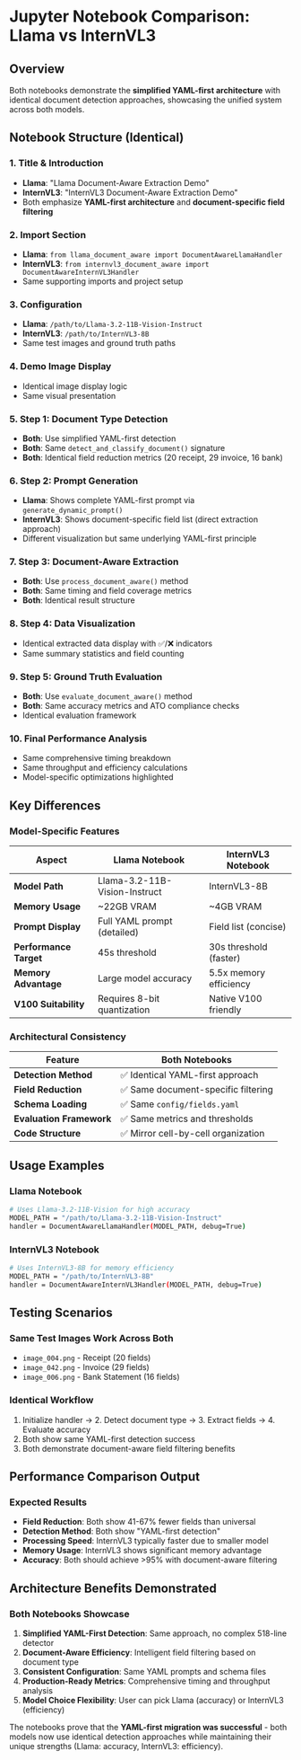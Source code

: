 # Jupyter Notebook Comparison: Llama vs InternVL3

## Overview

Both notebooks demonstrate the **simplified YAML-first architecture** with identical document detection approaches, showcasing the unified system across both models.

## Notebook Structure (Identical)

### 1. **Title & Introduction**
- **Llama**: "Llama Document-Aware Extraction Demo" 
- **InternVL3**: "InternVL3 Document-Aware Extraction Demo"
- Both emphasize **YAML-first architecture** and **document-specific field filtering**

### 2. **Import Section** 
- **Llama**: `from llama_document_aware import DocumentAwareLlamaHandler`
- **InternVL3**: `from internvl3_document_aware import DocumentAwareInternVL3Handler`
- Same supporting imports and project setup

### 3. **Configuration**
- **Llama**: `/path/to/Llama-3.2-11B-Vision-Instruct`
- **InternVL3**: `/path/to/InternVL3-8B`  
- Same test images and ground truth paths

### 4. **Demo Image Display**
- Identical image display logic
- Same visual presentation

### 5. **Step 1: Document Type Detection**
- **Both**: Use simplified YAML-first detection
- **Both**: Same `detect_and_classify_document()` signature
- **Both**: Identical field reduction metrics (20 receipt, 29 invoice, 16 bank)

### 6. **Step 2: Prompt Generation**
- **Llama**: Shows complete YAML-first prompt via `generate_dynamic_prompt()`
- **InternVL3**: Shows document-specific field list (direct extraction approach)
- Different visualization but same underlying YAML-first principle

### 7. **Step 3: Document-Aware Extraction**
- **Both**: Use `process_document_aware()` method
- **Both**: Same timing and field coverage metrics
- **Both**: Identical result structure

### 8. **Step 4: Data Visualization**
- Identical extracted data display with ✅/❌ indicators
- Same summary statistics and field counting

### 9. **Step 5: Ground Truth Evaluation**
- **Both**: Use `evaluate_document_aware()` method
- **Both**: Same accuracy metrics and ATO compliance checks
- Identical evaluation framework

### 10. **Final Performance Analysis**
- Same comprehensive timing breakdown
- Same throughput and efficiency calculations
- Model-specific optimizations highlighted

## Key Differences

### **Model-Specific Features**

| Aspect | Llama Notebook | InternVL3 Notebook |
|--------|----------------|-------------------|
| **Model Path** | Llama-3.2-11B-Vision-Instruct | InternVL3-8B |
| **Memory Usage** | ~22GB VRAM | ~4GB VRAM |
| **Prompt Display** | Full YAML prompt (detailed) | Field list (concise) |
| **Performance Target** | 45s threshold | 30s threshold (faster) |
| **Memory Advantage** | Large model accuracy | 5.5x memory efficiency |
| **V100 Suitability** | Requires 8-bit quantization | Native V100 friendly |

### **Architectural Consistency** 

| Feature | Both Notebooks |
|---------|----------------|
| **Detection Method** | ✅ Identical YAML-first approach |
| **Field Reduction** | ✅ Same document-specific filtering |
| **Schema Loading** | ✅ Same `config/fields.yaml` |
| **Evaluation Framework** | ✅ Same metrics and thresholds |
| **Code Structure** | ✅ Mirror cell-by-cell organization |

## Usage Examples

### **Llama Notebook**
```bash
# Uses Llama-3.2-11B-Vision for high accuracy
MODEL_PATH = "/path/to/Llama-3.2-11B-Vision-Instruct"
handler = DocumentAwareLlamaHandler(MODEL_PATH, debug=True)
```

### **InternVL3 Notebook** 
```bash
# Uses InternVL3-8B for memory efficiency
MODEL_PATH = "/path/to/InternVL3-8B"  
handler = DocumentAwareInternVL3Handler(MODEL_PATH, debug=True)
```

## Testing Scenarios

### **Same Test Images Work Across Both**
- `image_004.png` - Receipt (20 fields)
- `image_042.png` - Invoice (29 fields)  
- `image_006.png` - Bank Statement (16 fields)

### **Identical Workflow**
1. Initialize handler → 2. Detect document type → 3. Extract fields → 4. Evaluate accuracy
2. Both show same YAML-first detection success
3. Both demonstrate document-aware field filtering benefits

## Performance Comparison Output

### **Expected Results**
- **Field Reduction**: Both show 41-67% fewer fields than universal
- **Detection Method**: Both show "YAML-first detection" 
- **Processing Speed**: InternVL3 typically faster due to smaller model
- **Memory Usage**: InternVL3 shows significant memory advantage
- **Accuracy**: Both should achieve >95% with document-aware filtering

## Architecture Benefits Demonstrated

### **Both Notebooks Showcase**
1. **Simplified YAML-First Detection**: Same approach, no complex 518-line detector
2. **Document-Aware Efficiency**: Intelligent field filtering based on document type
3. **Consistent Configuration**: Same YAML prompts and schema files
4. **Production-Ready Metrics**: Comprehensive timing and throughput analysis
5. **Model Choice Flexibility**: User can pick Llama (accuracy) or InternVL3 (efficiency)

The notebooks prove that the **YAML-first migration was successful** - both models now use identical detection approaches while maintaining their unique strengths (Llama: accuracy, InternVL3: efficiency).